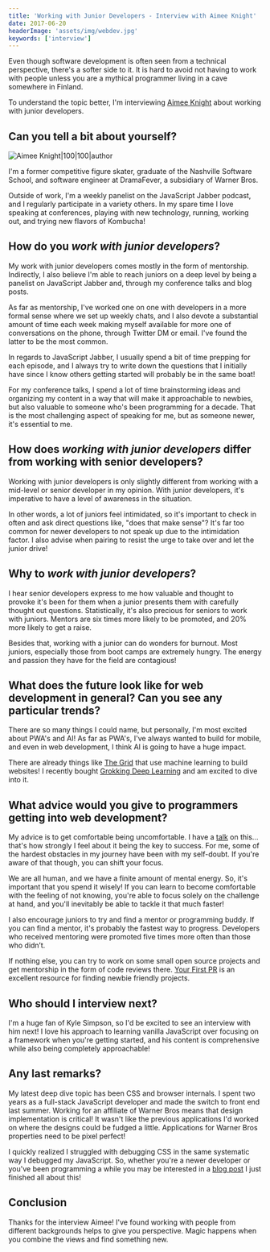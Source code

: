 ```yaml
---
title: 'Working with Junior Developers - Interview with Aimee Knight'
date: 2017-06-20
headerImage: 'assets/img/webdev.jpg'
keywords: ['interview']
---
```


Even though software development is often seen from a technical perspective, there's a softer side to it. It is hard to avoid not having to work with people unless you are a mythical programmer living in a cave somewhere in Finland.

To understand the topic better, I'm interviewing [Aimee Knight](https://twitter.com/aimee_knight) about working with junior developers.

## Can you tell a bit about yourself?

![Aimee Knight|100|100|author](https://avatars1.githubusercontent.com/u/2165184?v=3&s=460)

I'm a former competitive figure skater, graduate of the Nashville Software School, and software engineer at DramaFever, a subsidiary of Warner Bros.

Outside of work, I'm a weekly panelist on the JavaScript Jabber podcast, and I regularly participate in a variety others. In my spare time I love speaking at conferences, playing with new technology, running, working out, and trying new flavors of Kombucha!

## How do you *work with junior developers*?

My work with junior developers comes mostly in the form of mentorship. Indirectly, I also believe I'm able to reach juniors on a deep level by being a panelist on JavaScript Jabber and, through my conference talks and blog posts.

As far as mentorship, I've worked one on one with developers in a more formal sense where we set up weekly chats, and I also devote a substantial amount of time each week making myself available for more one of conversations on the phone, through Twitter DM or email. I've found the latter to be the most common.

In regards to JavaScript Jabber, I usually spend a bit of time prepping for each episode, and I always try to write down the questions that I initially have since I know others getting started will probably be in the same boat!

For my conference talks, I spend a lot of time brainstorming ideas and organizing my content in a way that will make it approachable to newbies, but also valuable to someone who's been programming for a decade. That is the most challenging aspect of speaking for me, but as someone newer, it's essential to me.

## How does *working with junior developers* differ from working with senior developers?

Working with junior developers is only slightly different from working with a mid-level or senior developer in my opinion. With junior developers, it's imperative to have a level of awareness in the situation.

In other words, a lot of juniors feel intimidated, so it's important to check in often and ask direct questions like, "does that make sense"? It's far too common for newer developers to not speak up due to the intimidation factor. I also advise when pairing to resist the urge to take over and let the junior drive!

## Why to *work with junior developers*?

I hear senior developers express to me how valuable and thought to provoke it's been for them when a junior presents them with carefully thought out questions. Statistically, it's also precious for seniors to work with juniors. Mentors are six times more likely to be promoted, and 20% more likely to get a raise.

Besides that, working with a junior can do wonders for burnout. Most juniors, especially those from boot camps are extremely hungry. The energy and passion they have for the field are contagious!

## What does the future look like for web development in general? Can you see any particular trends?

There are so many things I could name, but personally, I'm most excited about PWA's and AI! As far as PWA's, I've always wanted to build for mobile, and even in web development, I think AI is going to have a huge impact.

There are already things like [The Grid](https://www.youtube.com/embed/aEfpARsP8Fg?rel=0#) that use machine learning to build websites! I recently bought [Grokking Deep Learning](https://www.manning.com/books/grokking-deep-learning) and am excited to dive into it.

## What advice would you give to programmers getting into web development?

My advice is to get comfortable being uncomfortable. I have a [talk](https://youtu.be/B22o_yeDE_s) on this... that's how strongly I feel about it being the key to success. For me, some of the hardest obstacles in my journey have been with my self-doubt. If you're aware of that though, you can shift your focus.

We are all human, and we have a finite amount of mental energy. So, it's important that you spend it wisely! If you can learn to become comfortable with the feeling of not knowing, you're able to focus solely on the challenge at hand, and you'll inevitably be able to tackle it that much faster!

I also encourage juniors to try and find a mentor or programming buddy. If you can find a mentor, it's probably the fastest way to progress. Developers who received mentoring were promoted five times more often than those who didn’t.

If nothing else, you can try to work on some small open source projects and get mentorship in the form of code reviews there. [Your First PR](https://yourfirstpr.github.io/) is an excellent resource for finding newbie friendly projects.

## Who should I interview next?

I'm a huge fan of Kyle Simpson, so I'd be excited to see an interview with him next! I love his approach to learning vanilla JavaScript over focusing on a framework when you're getting started, and his content is comprehensive while also being completely approachable!

## Any last remarks?

My latest deep dive topic has been CSS and browser internals. I spent two years as a full-stack JavaScript developer and made the switch to front end last summer. Working for an affiliate of Warner Bros means that design implementation is critical! It wasn't like the previous applications I'd worked on where the designs could be fudged a little. Applications for Warner Bros properties need to be pixel perfect!

I quickly realized I struggled with debugging CSS in the same systematic way I debugged my JavaScript. So, whether you're a newer developer or you've been programming a while you may be interested in a [blog post](http://www.aimeemarieknight.com/It's-Not-Dark-Magic-Pulling-Back-the-Curtains-From-Your-Stylesheets/) I just finished all about this!

## Conclusion

Thanks for the interview Aimee! I've found working with people from different backgrounds helps to give you perspective. Magic happens when you combine the views and find something new.
